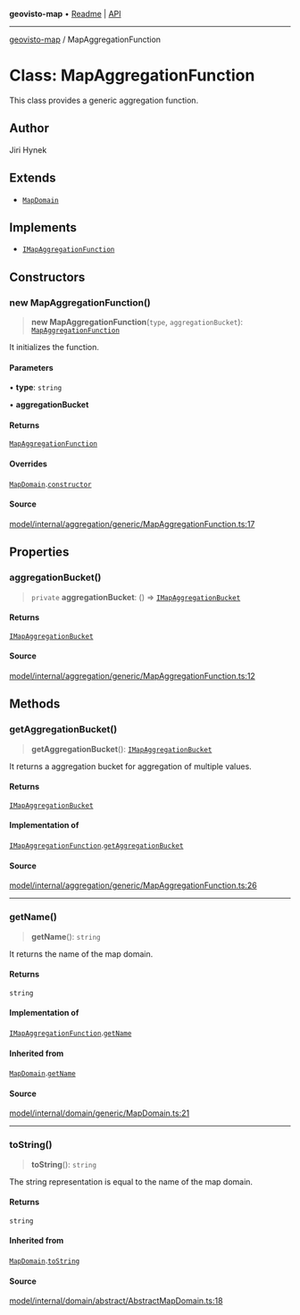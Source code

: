 **geovisto-map** • [Readme](../README.md) \| [API](../globals.md)

***

[geovisto-map](../README.md) / MapAggregationFunction

# Class: MapAggregationFunction

This class provides a generic aggregation function.

## Author

Jiri Hynek

## Extends

- [`MapDomain`](MapDomain.md)

## Implements

- [`IMapAggregationFunction`](../interfaces/IMapAggregationFunction.md)

## Constructors

### new MapAggregationFunction()

> **new MapAggregationFunction**(`type`, `aggregationBucket`): [`MapAggregationFunction`](MapAggregationFunction.md)

It initializes the function.

#### Parameters

• **type**: `string`

• **aggregationBucket**

#### Returns

[`MapAggregationFunction`](MapAggregationFunction.md)

#### Overrides

[`MapDomain`](MapDomain.md).[`constructor`](MapDomain.md#constructors)

#### Source

[model/internal/aggregation/generic/MapAggregationFunction.ts:17](https://github.com/geovisto/geovisto-map/blob/5ee2cb5d45c19062fc8fc6beefa2848c076518b6/src/model/internal/aggregation/generic/MapAggregationFunction.ts#L17)

## Properties

### aggregationBucket()

> `private` **aggregationBucket**: () => [`IMapAggregationBucket`](../interfaces/IMapAggregationBucket.md)

#### Returns

[`IMapAggregationBucket`](../interfaces/IMapAggregationBucket.md)

#### Source

[model/internal/aggregation/generic/MapAggregationFunction.ts:12](https://github.com/geovisto/geovisto-map/blob/5ee2cb5d45c19062fc8fc6beefa2848c076518b6/src/model/internal/aggregation/generic/MapAggregationFunction.ts#L12)

## Methods

### getAggregationBucket()

> **getAggregationBucket**(): [`IMapAggregationBucket`](../interfaces/IMapAggregationBucket.md)

It returns a aggregation bucket for aggregation of multiple values.

#### Returns

[`IMapAggregationBucket`](../interfaces/IMapAggregationBucket.md)

#### Implementation of

[`IMapAggregationFunction`](../interfaces/IMapAggregationFunction.md).[`getAggregationBucket`](../interfaces/IMapAggregationFunction.md#getaggregationbucket)

#### Source

[model/internal/aggregation/generic/MapAggregationFunction.ts:26](https://github.com/geovisto/geovisto-map/blob/5ee2cb5d45c19062fc8fc6beefa2848c076518b6/src/model/internal/aggregation/generic/MapAggregationFunction.ts#L26)

***

### getName()

> **getName**(): `string`

It returns the name of the map domain.

#### Returns

`string`

#### Implementation of

[`IMapAggregationFunction`](../interfaces/IMapAggregationFunction.md).[`getName`](../interfaces/IMapAggregationFunction.md#getname)

#### Inherited from

[`MapDomain`](MapDomain.md).[`getName`](MapDomain.md#getname)

#### Source

[model/internal/domain/generic/MapDomain.ts:21](https://github.com/geovisto/geovisto-map/blob/5ee2cb5d45c19062fc8fc6beefa2848c076518b6/src/model/internal/domain/generic/MapDomain.ts#L21)

***

### toString()

> **toString**(): `string`

The string representation is equal to the name of the map domain.

#### Returns

`string`

#### Inherited from

[`MapDomain`](MapDomain.md).[`toString`](MapDomain.md#tostring)

#### Source

[model/internal/domain/abstract/AbstractMapDomain.ts:18](https://github.com/geovisto/geovisto-map/blob/5ee2cb5d45c19062fc8fc6beefa2848c076518b6/src/model/internal/domain/abstract/AbstractMapDomain.ts#L18)
